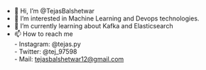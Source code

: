 - 👋 Hi, I’m @TejasBalshetwar
- 👀 I’m interested in Machine Learning and Devops technologies.
- 🌱 I’m currently learning about Kafka and Elasticsearch
- 📫 How to reach me <br>
      - Instagram: @tejas.py <br>
      - Twitter: @tej_97598 <br>
      - Mail: tejasbalshetwar12@gmail.com <br>

<!---
TejasBalshetwar/TejasBalshetwar is a ✨ special ✨ repository because its `README.md` (this file) appears on your GitHub profile.
You can click the Preview link to take a look at your changes.
--->
